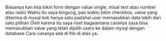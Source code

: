 Biasanya kan kita bikin form dengan value single, misal text atau number atau radio
Waktu itu saya bingung, pas waktu bikin checkbox, value yang diterima di mysql kok hanya satu padahal user memasukkan data lebih dari satu pilihan
Oleh karena itu saya riset bagaiamana caranya saya bisa memasukkan value yang telah dipilih users ke dalam mysql dengan database 
Cara-caranya ada di file di atas ya..
